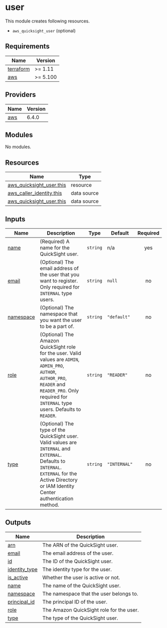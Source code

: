 # user

This module creates following resources.

- `aws_quicksight_user` (optional)

<!-- BEGIN_TF_DOCS -->
## Requirements

| Name | Version |
|------|---------|
| <a name="requirement_terraform"></a> [terraform](#requirement\_terraform) | >= 1.11 |
| <a name="requirement_aws"></a> [aws](#requirement\_aws) | >= 5.100 |

## Providers

| Name | Version |
|------|---------|
| <a name="provider_aws"></a> [aws](#provider\_aws) | 6.4.0 |

## Modules

No modules.

## Resources

| Name | Type |
|------|------|
| [aws_quicksight_user.this](https://registry.terraform.io/providers/hashicorp/aws/latest/docs/resources/quicksight_user) | resource |
| [aws_caller_identity.this](https://registry.terraform.io/providers/hashicorp/aws/latest/docs/data-sources/caller_identity) | data source |
| [aws_quicksight_user.this](https://registry.terraform.io/providers/hashicorp/aws/latest/docs/data-sources/quicksight_user) | data source |

## Inputs

| Name | Description | Type | Default | Required |
|------|-------------|------|---------|:--------:|
| <a name="input_name"></a> [name](#input\_name) | (Required) A name for the QuickSight user. | `string` | n/a | yes |
| <a name="input_email"></a> [email](#input\_email) | (Optional) The email address of the user that you want to register. Only required for `INTERNAL` type users. | `string` | `null` | no |
| <a name="input_namespace"></a> [namespace](#input\_namespace) | (Optional) The namespace that you want the user to be a part of. | `string` | `"default"` | no |
| <a name="input_role"></a> [role](#input\_role) | (Optional) The Amazon QuickSight role for the user. Valid values are `ADMIN`, `ADMIN_PRO`, `AUTHOR`, `AUTHOR_PRO`, `READER` and `READER_PRO`. Only required for `INTERNAL` type users. Defaults to `READER`. | `string` | `"READER"` | no |
| <a name="input_type"></a> [type](#input\_type) | (Optional) The type of the QuickSight user. Valid values are `INTERNAL` and `EXTERNAL`. Defaults to `INTERNAL`. `EXTERNAL` for the Active Directory or IAM Identity Center authentication method. | `string` | `"INTERNAL"` | no |

## Outputs

| Name | Description |
|------|-------------|
| <a name="output_arn"></a> [arn](#output\_arn) | The ARN of the QuickSight user. |
| <a name="output_email"></a> [email](#output\_email) | The email address of the user. |
| <a name="output_id"></a> [id](#output\_id) | The ID of the QuickSight user. |
| <a name="output_identity_type"></a> [identity\_type](#output\_identity\_type) | The identity type for the user. |
| <a name="output_is_active"></a> [is\_active](#output\_is\_active) | Whether the user is active or not. |
| <a name="output_name"></a> [name](#output\_name) | The name of the QuickSight user. |
| <a name="output_namespace"></a> [namespace](#output\_namespace) | The namespace that the user belongs to. |
| <a name="output_principal_id"></a> [principal\_id](#output\_principal\_id) | The principal ID of the user. |
| <a name="output_role"></a> [role](#output\_role) | The Amazon QuickSight role for the user. |
| <a name="output_type"></a> [type](#output\_type) | The type of the QuickSight user. |
<!-- END_TF_DOCS -->
